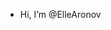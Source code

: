 - Hi, I’m @ElleAronov


<!---
ElleAronov/ElleAronov is a ✨ special ✨ repository because its `README.md` (this file) appears on your GitHub profile.
You can click the Preview link to take a look at your changes.
--->

